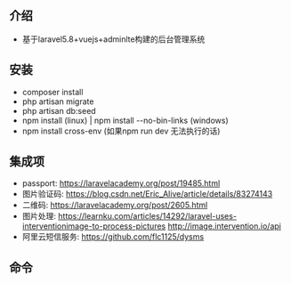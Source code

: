 ## 介绍
- 基于laravel5.8+vuejs+adminlte构建的后台管理系统
## 安装
- composer install
- php artisan migrate
- php artisan db:seed
- npm install (linux) | npm install --no-bin-links (windows)
- npm install cross-env (如果npm run dev 无法执行的话)
## 集成项
- passport: https://laravelacademy.org/post/19485.html
- 图片验证码: https://blog.csdn.net/Eric_Alive/article/details/83274143
- 二维码: https://laravelacademy.org/post/2605.html
- 图片处理: 
	https://learnku.com/articles/14292/laravel-uses-interventionimage-to-process-pictures
	http://image.intervention.io/api
- 阿里云短信服务: https://github.com/flc1125/dysms
## 命令
